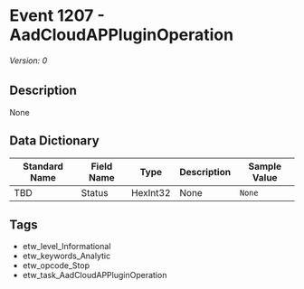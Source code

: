# Event 1207 - AadCloudAPPluginOperation
###### Version: 0

## Description
None

## Data Dictionary
|Standard Name|Field Name|Type|Description|Sample Value|
|---|---|---|---|---|
|TBD|Status|HexInt32|None|`None`|

## Tags
* etw_level_Informational
* etw_keywords_Analytic
* etw_opcode_Stop
* etw_task_AadCloudAPPluginOperation